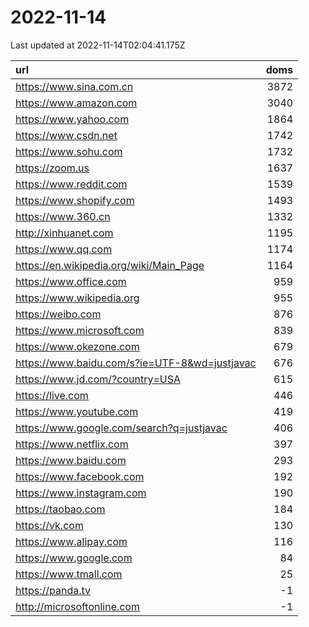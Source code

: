 # 2022-11-14

<!-- BEGIN -->
Last updated at 2022-11-14T02:04:41.175Z

url | doms
:- | -:
https://www.sina.com.cn | 3872
https://www.amazon.com | 3040
https://www.yahoo.com | 1864
https://www.csdn.net | 1742
https://www.sohu.com | 1732
https://zoom.us | 1637
https://www.reddit.com | 1539
https://www.shopify.com | 1493
https://www.360.cn | 1332
http://xinhuanet.com | 1195
https://www.qq.com | 1174
https://en.wikipedia.org/wiki/Main_Page | 1164
https://www.office.com | 959
https://www.wikipedia.org | 955
https://weibo.com | 876
https://www.microsoft.com | 839
https://www.okezone.com | 679
https://www.baidu.com/s?ie=UTF-8&wd=justjavac | 676
https://www.jd.com/?country=USA | 615
https://live.com | 446
https://www.youtube.com | 419
https://www.google.com/search?q=justjavac | 406
https://www.netflix.com | 397
https://www.baidu.com | 293
https://www.facebook.com | 192
https://www.instagram.com | 190
https://taobao.com | 184
https://vk.com | 130
https://www.alipay.com | 116
https://www.google.com | 84
https://www.tmall.com | 25
https://panda.tv | -1
http://microsoftonline.com | -1
<!-- END -->
